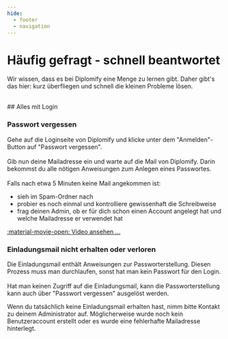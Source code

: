 ```yaml
---
hide:
  - footer
  - navigation
---
```


# Häufig gefragt - schnell beantwortet

Wir wissen, dass es bei Diplomify eine Menge zu lernen gibt. Daher gibt's das hier: kurz überfliegen und schnell die kleinen Probleme lösen.

<br>
## Alles mit Login

### Passwort vergessen
Gehe auf die Loginseite von Diplomify und klicke unter dem "Anmelden"-Button auf "Passwort vergessen".<br><br>
Gib nun deine Mailadresse ein und warte auf die Mail von Diplomify. Darin bekommst du alle nötigen Anweisungen zum Anlegen eines Passwortes.<br><br>
Falls nach etwa 5 Minuten keine Mail angekommen ist: <br>
  - sieh im Spam-Ordner nach <br>
  - probier es noch einmal und kontrolliere gewissenhaft die Schreibweise <br>
  - frag deinen Admin, ob er für dich schon einen Account angelegt hat und welche Mailadresse er verwendet hat<br>

[:material-movie-open: Video ansehen ...](../../img/09_Misc/password_reset.gif)

### Einladungsmail nicht erhalten oder verloren
Die Einladungsmail enthält Anweisungen zur Passworterstellung. Diesen Prozess muss man durchlaufen, sonst hat man kein  Passwort für den Login. <br><br>
Hat man keinen Zugriff auf die Einladungsmail, kann die Passworterstellung kann auch über "Passwort vergessen" ausgelöst werden.

Wenn du tatsächlich keine Einladungsmail erhalten hast, nimm bitte Kontakt zu deinem Administrator auf. Möglicherweise wurde noch kein Benutzeraccount erstellt oder es wurde eine fehlerhafte Mailadresse hinterlegt. <br>

